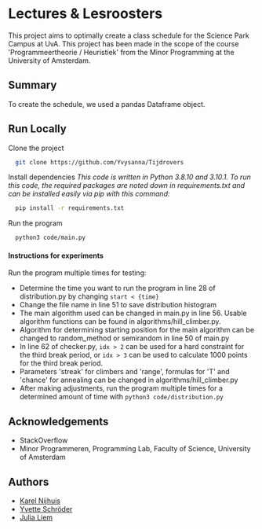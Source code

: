 # Lectures & Lesroosters

This project aims to optimally create a class schedule for the Science Park Campus at UvA. This project has been made in the scope of the course 'Programmeertheorie / Heuristiek' from the Minor Programming at the University of Amsterdam.

## Summary

To create the schedule, we used a pandas Dataframe object.

## Run Locally

Clone the project

```bash
  git clone https://github.com/Yvysanna/Tijdrovers
```

Install dependencies
*This code is written in Python 3.8.10 and 3.10.1. To run this code, the required packages are noted down in requirements.txt and can be installed easily via pip with this command:*

```bash
  pip install -r requirements.txt
```

Run the program

```bash
  python3 code/main.py
```

#### Instructions for experiments
Run the program multiple times for testing:
* Determine the time you want to run the program in line 28 of distribution.py by changing `start < {time}`
* Change the file name in line 51 to save distribution histogram
* The main algorithm used can be changed in main.py in line 56. Usable algorithm functions can be found in algorithms/hill_climber.py.
* Algorithm for determining starting position for the main algorithm can be changed to random_method or semirandom in line 50 of main.py
* In line 62 of checker.py, `idx > 2` can be used for a hard constraint for the third break period, or `idx > 3` can be used to calculate 1000 points for the third break period.
* Parameters 'streak' for climbers and 'range', formulas for 'T' and 'chance' for annealing can be changed in algorithms/hill_climber.py
* After making adjustments, run the program multiple times for a determined amount of time with `python3 code/distribution.py`

## Acknowledgements

* StackOverflow
* Minor Programmeren, Programming Lab, Faculty of Science, University of Amsterdam

## Authors

* [Karel Nijhuis](https://github.com/5inu)
* [Yvette Schröder](https://github.com/Yvysanna)
* [Julia Liem](https://github.com/julialfk)
